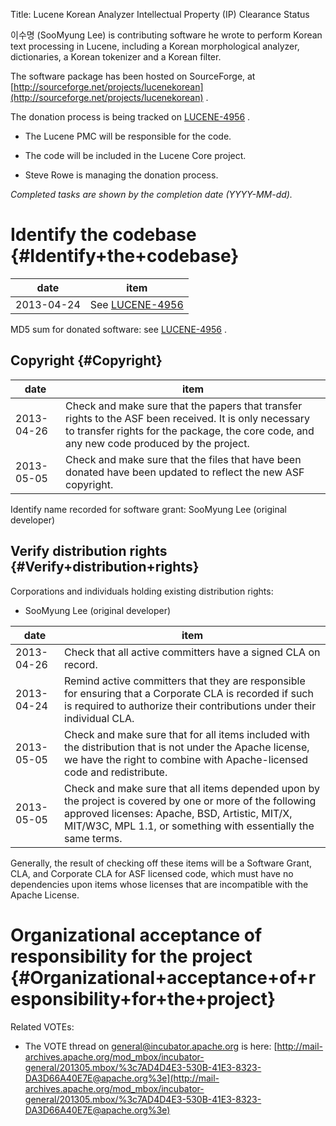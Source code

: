 Title: Lucene Korean Analyzer Intellectual Property (IP) Clearance Status


이수명 (SooMyung Lee) is contributing software he wrote to perform Korean text processing in Lucene, including a Korean morphological analyzer, dictionaries, a Korean tokenizer and a Korean filter.


The software package has been hosted on SourceForge, at [http://sourceforge.net/projects/lucenekorean](http://sourceforge.net/projects/lucenekorean) .


The donation process is being tracked on [LUCENE-4956](https://issues.apache.org/jira/browse/LUCENE-4956) .



- The Lucene PMC will be responsible for the code.


- The code will be included in the Lucene Core project.


- Steve Rowe is managing the donation process.

 _Completed tasks are shown by the completion date (YYYY-MM-dd)._ 


# Identify the codebase {#Identify+the+codebase}

| date | item |
|------|------|
| 2013-04-24 | See [LUCENE-4956](https://issues.apache.org/jira/browse/LUCENE-4956)  |

MD5 sum for donated software: see [LUCENE-4956](https://issues.apache.org/jira/browse/LUCENE-4956) .


## Copyright {#Copyright}

| date | item |
|------|------|
| 2013-04-26 | Check and make sure that the papers that transfer rights to the ASF been received. It is only necessary to transfer rights for the package, the core code, and any new code produced by the project. |
| 2013-05-05 | Check and make sure that the files that have been donated have been updated to reflect the new ASF copyright. |

Identify name recorded for software grant: SooMyung Lee (original developer)


## Verify distribution rights {#Verify+distribution+rights}

Corporations and individuals holding existing distribution rights:



- SooMyung Lee (original developer)

| date | item |
|------|------|
| 2013-04-26 | Check that all active committers have a signed CLA on record. |
| 2013-04-24 | Remind active committers that they are responsible for ensuring that a Corporate CLA is recorded if such is required to authorize their contributions under their individual CLA. |
| 2013-05-05 | Check and make sure that for all items included with the distribution that is not under the Apache license, we have the right to combine with Apache-licensed code and redistribute. |
| 2013-05-05 | Check and make sure that all items depended upon by the project is covered by one or more of the following approved licenses: Apache, BSD, Artistic, MIT/X, MIT/W3C, MPL 1.1, or something with essentially the same terms. |

Generally, the result of checking off these items will be a Software Grant, CLA, and Corporate CLA for ASF licensed code, which must have no dependencies upon items whose licenses that are incompatible with the Apache License.


# Organizational acceptance of responsibility for the project {#Organizational+acceptance+of+responsibility+for+the+project}

Related VOTEs:



- The VOTE thread on general@incubator.apache.org is here: [http://mail-archives.apache.org/mod_mbox/incubator-general/201305.mbox/%3c7AD4D4E3-530B-41E3-8323-DA3D66A40E7E@apache.org%3e](http://mail-archives.apache.org/mod_mbox/incubator-general/201305.mbox/%3c7AD4D4E3-530B-41E3-8323-DA3D66A40E7E@apache.org%3e) 
